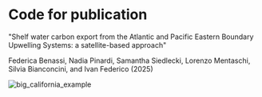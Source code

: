 # Code for publication 
"Shelf water carbon export from the Atlantic and Pacific Eastern Boundary Upwelling Systems: a satellite-based approach"

Federica Benassi, Nadia Pinardi, Samantha Siedlecki, Lorenzo Mentaschi, Silvia Bianconcini, and Ivan Federico (2025)




![big_california_example](https://github.com/user-attachments/assets/d3195d68-3d65-46c9-9091-4f35384650bc)
